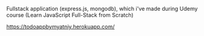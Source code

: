 Fullstack application (express.js, mongodb), which i've made during Udemy course (Learn JavaScript Full-Stack from Scratch)

https://todoappbymyatniy.herokuapp.com/
